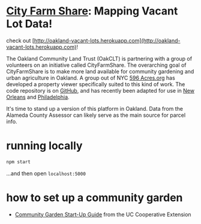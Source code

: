 [City Farm Share](http://oakland-vacant-lots.herokuapp.com): Mapping Vacant Lot Data!
=========================================

check out [http://oakland-vacant-lots.herokuapp.com](http://oakland-vacant-lots.herokuapp.com)!

The Oakland Community Land Trust (OakCLT) is partnering with a group of volunteers on an initiative called CityFarmShare. The overarching goal of CityFarmShare is to make more land available for community gardening and urban agriculture in Oakland. A group out of NYC [596 Acres.org](http://596acres.org/) has developed a property viewer specifically suited to this kind of work. The code repository is on [GitHub](https://github.com/ebrelsford/596acres), and has recently been adapted for use in [New Orleans](https://livinglotsnola.org) and [Philadelphia](http://groundedinphilly.org/).

It's time to stand up a version of this platform in Oakland. Data from the Alameda County Assessor can likely serve as the main source for parcel info.

# running locally

```bash
npm start
```

...and then open `localhost:5000`

# how to set up a community garden

- [Community Garden Start-Up Guide](http://celosangeles.ucdavis.edu/files/97080.pdf) from the UC Cooperative Extension
